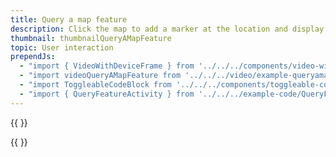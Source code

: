 ```yaml
---
title: Query a map feature
description: Click the map to add a marker at the location and display the maps property information for this feature.
thumbnail: thumbnailQueryAMapFeature
topic: User interaction
prependJs:
  - "import { VideoWithDeviceFrame } from '../../../components/video-with-device-frame'"
  - "import videoQueryAMapFeature from '../../../video/example-queryamapfeature.mp4'"
  - "import ToggleableCodeBlock from '../../../components/toggleable-code-block'"
  - "import { QueryFeatureActivity } from '../../../example-code/QueryFeatureActivity.js'"
---
```


{{
  <VideoWithDeviceFrame 
    videoFile={videoQueryAMapFeature}
    rotation="horizontal"
    device="pixel-2"
  />
}}

<!-- Any notes about this example would go here.  -->

{{
  <ToggleableCodeBlock 
    codeSnippet={QueryFeatureActivity}
  />
}}
